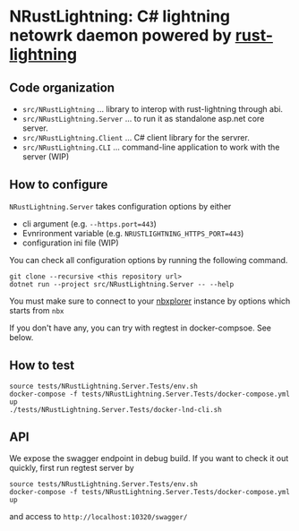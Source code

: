 
# NRustLightning: C# lightning netowrk daemon powered by [rust-lightning](https://github.com/rust-bitcoin/rust-lightning)

## Code organization

* `src/NRustLightning` ... library to interop with rust-lightning through abi.
* `src/NRustLightning.Server` ... to run it as standalone asp.net core server.
* `src/NRustLightning.Client` ... C# client library for the servrer.
* `src/NRustLightning.CLI` ... command-line application  to work with the server (WIP)

## How to configure

`NRustLightning.Server` takes configuration options by either

* cli argument (e.g. `--https.port=443`)
* Evnrironment variable  (e.g. `NRUSTLIGHTNING_HTTPS_PORT=443`)
* configuration ini file (WIP)

You can check all configuration options by running the following command.

```
git clone --recursive <this repository url>
dotnet run --project src/NRustLightning.Server -- --help 
```

You must make sure to connect to your [nbxplorer](https://github.com/dgarage/NBXplorer) instance by options which starts from `nbx`

If you don't have any, you can try with regtest in docker-compsoe. See below.

## How to test

```
source tests/NRustLightning.Server.Tests/env.sh
docker-compose -f tests/NRustLightning.Server.Tests/docker-compose.yml up
./tests/NRustLightning.Server.Tests/docker-lnd-cli.sh
```

## API

We expose the swagger endpoint in debug build. If you want to check it out quickly, first run regtest server by

```
source tests/NRustLightning.Server.Tests/env.sh
docker-compose -f tests/NRustLightning.Server.Tests/docker-compose.yml up
```


and access to `http://localhost:10320/swagger/`
